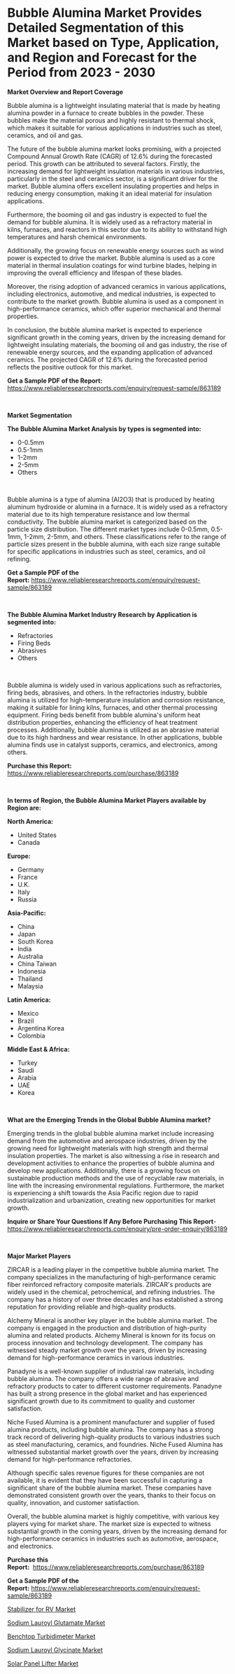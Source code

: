 <p><h1>Bubble Alumina Market Provides Detailed Segmentation of this Market based on Type, Application, and Region and Forecast for the Period from 2023 - 2030</h1></p><p><strong>Market Overview and Report Coverage</strong></p>
<p><p>Bubble alumina is a lightweight insulating material that is made by heating alumina powder in a furnace to create bubbles in the powder. These bubbles make the material porous and highly resistant to thermal shock, which makes it suitable for various applications in industries such as steel, ceramics, and oil and gas.</p><p>The future of the bubble alumina market looks promising, with a projected Compound Annual Growth Rate (CAGR) of 12.6% during the forecasted period. This growth can be attributed to several factors. Firstly, the increasing demand for lightweight insulation materials in various industries, particularly in the steel and ceramics sector, is a significant driver for the market. Bubble alumina offers excellent insulating properties and helps in reducing energy consumption, making it an ideal material for insulation applications.</p><p>Furthermore, the booming oil and gas industry is expected to fuel the demand for bubble alumina. It is widely used as a refractory material in kilns, furnaces, and reactors in this sector due to its ability to withstand high temperatures and harsh chemical environments.</p><p>Additionally, the growing focus on renewable energy sources such as wind power is expected to drive the market. Bubble alumina is used as a core material in thermal insulation coatings for wind turbine blades, helping in improving the overall efficiency and lifespan of these blades.</p><p>Moreover, the rising adoption of advanced ceramics in various applications, including electronics, automotive, and medical industries, is expected to contribute to the market growth. Bubble alumina is used as a component in high-performance ceramics, which offer superior mechanical and thermal properties.</p><p>In conclusion, the bubble alumina market is expected to experience significant growth in the coming years, driven by the increasing demand for lightweight insulating materials, the booming oil and gas industry, the rise of renewable energy sources, and the expanding application of advanced ceramics. The projected CAGR of 12.6% during the forecasted period reflects the positive outlook for this market.</p></p>
<p><strong>Get a Sample PDF of the Report:</strong> <a href="https://www.reliableresearchreports.com/enquiry/request-sample/863189">https://www.reliableresearchreports.com/enquiry/request-sample/863189</a></p>
<p>&nbsp;</p>
<p><strong>Market Segmentation</strong></p>
<p><strong>The Bubble Alumina Market Analysis by types is segmented into:</strong></p>
<p><ul><li>0-0.5mm</li><li>0.5-1mm</li><li>1-2mm</li><li>2-5mm</li><li>Others</li></ul></p>
<p>&nbsp;</p>
<p><p>Bubble alumina is a type of alumina (Al2O3) that is produced by heating aluminum hydroxide or alumina in a furnace. It is widely used as a refractory material due to its high temperature resistance and low thermal conductivity. The bubble alumina market is categorized based on the particle size distribution. The different market types include 0-0.5mm, 0.5-1mm, 1-2mm, 2-5mm, and others. These classifications refer to the range of particle sizes present in the bubble alumina, with each size range suitable for specific applications in industries such as steel, ceramics, and oil refining.</p></p>
<p><strong>Get a Sample PDF of the Report:</strong>&nbsp;<a href="https://www.reliableresearchreports.com/enquiry/request-sample/863189">https://www.reliableresearchreports.com/enquiry/request-sample/863189</a></p>
<p>&nbsp;</p>
<p><strong>The Bubble Alumina Market Industry Research by Application is segmented into:</strong></p>
<p><ul><li>Refractories</li><li>Firing Beds</li><li>Abrasives</li><li>Others</li></ul></p>
<p>&nbsp;</p>
<p><p>Bubble alumina is widely used in various applications such as refractories, firing beds, abrasives, and others. In the refractories industry, bubble alumina is utilized for high-temperature insulation and corrosion resistance, making it suitable for lining kilns, furnaces, and other thermal processing equipment. Firing beds benefit from bubble alumina's uniform heat distribution properties, enhancing the efficiency of heat treatment processes. Additionally, bubble alumina is utilized as an abrasive material due to its high hardness and wear resistance. In other applications, bubble alumina finds use in catalyst supports, ceramics, and electronics, among others.</p></p>
<p><strong>Purchase this Report:</strong>&nbsp; <a href="https://www.reliableresearchreports.com/purchase/863189">https://www.reliableresearchreports.com/purchase/863189</a></p>
<p>&nbsp;</p>
<p><strong>In terms of Region, the Bubble Alumina Market Players available by Region are:</strong></p>
<p>
    <p> <strong> North America: </strong>
        <ul>
            <li>United States</li>
            <li>Canada</li>
        </ul>
        </p> 
    <p> <strong> Europe: </strong>
        <ul>
            <li>Germany</li>
            <li>France</li>
            <li>U.K.</li>
            <li>Italy</li>
            <li>Russia</li>
        </ul>
        </p> 
    <p> <strong> Asia-Pacific: </strong>
        <ul>
            <li>China</li>
            <li>Japan</li>
            <li>South Korea</li>
            <li>India</li>
            <li>Australia</li>
            <li>China Taiwan</li>
            <li>Indonesia</li>
            <li>Thailand</li>
            <li>Malaysia</li>
        </ul>
        </p> 
    <p> <strong> Latin America: </strong>
        <ul>
            <li>Mexico</li>
            <li>Brazil</li>
            <li>Argentina Korea</li>
            <li>Colombia</li>
        </ul>
        </p> 
    <p> <strong> Middle East & Africa: </strong>
        <ul>
            <li>Turkey</li>
            <li>Saudi</li>
            <li>Arabia</li>
            <li>UAE</li>
            <li>Korea</li>
        </ul>
    </p>
    </p>
<p>&nbsp;</p>
<p><strong>What are the Emerging Trends in the Global Bubble Alumina market?</strong></p>
<p><p>Emerging trends in the global bubble alumina market include increasing demand from the automotive and aerospace industries, driven by the growing need for lightweight materials with high strength and thermal insulation properties. The market is also witnessing a rise in research and development activities to enhance the properties of bubble alumina and develop new applications. Additionally, there is a growing focus on sustainable production methods and the use of recyclable raw materials, in line with the increasing environmental regulations. Furthermore, the market is experiencing a shift towards the Asia Pacific region due to rapid industrialization and urbanization, creating new opportunities for market growth.</p></p>
<p><strong>Inquire or Share Your Questions If Any Before Purchasing This Report</strong>- <a href="https://www.reliableresearchreports.com/enquiry/pre-order-enquiry/863189">https://www.reliableresearchreports.com/enquiry/pre-order-enquiry/863189</a></p>
<p>&nbsp;</p>
<p><strong>Major Market Players</strong></p>
<p><p>ZIRCAR is a leading player in the competitive bubble alumina market. The company specializes in the manufacturing of high-performance ceramic fiber reinforced refractory composite materials. ZIRCAR's products are widely used in the chemical, petrochemical, and refining industries. The company has a history of over three decades and has established a strong reputation for providing reliable and high-quality products. </p><p>Alchemy Mineral is another key player in the bubble alumina market. The company is engaged in the production and distribution of high-purity alumina and related products. Alchemy Mineral is known for its focus on process innovation and technology development. The company has witnessed steady market growth over the years, driven by increasing demand for high-performance ceramics in various industries.</p><p>Panadyne is a well-known supplier of industrial raw materials, including bubble alumina. The company offers a wide range of abrasive and refractory products to cater to different customer requirements. Panadyne has built a strong presence in the global market and has experienced significant growth due to its commitment to quality and customer satisfaction.</p><p>Niche Fused Alumina is a prominent manufacturer and supplier of fused alumina products, including bubble alumina. The company has a strong track record of delivering high-quality products to various industries such as steel manufacturing, ceramics, and foundries. Niche Fused Alumina has witnessed substantial market growth over the years, driven by increasing demand for high-performance refractories.</p><p>Although specific sales revenue figures for these companies are not available, it is evident that they have been successful in capturing a significant share of the bubble alumina market. These companies have demonstrated consistent growth over the years, thanks to their focus on quality, innovation, and customer satisfaction.</p><p>Overall, the bubble alumina market is highly competitive, with various key players vying for market share. The market size is expected to witness substantial growth in the coming years, driven by the increasing demand for high-performance ceramics in industries such as automotive, aerospace, and electronics.</p></p>
<p><strong>Purchase this Report:</strong>&nbsp;&nbsp;<a href="https://www.reliableresearchreports.com/purchase/863189">https://www.reliableresearchreports.com/purchase/863189</a></p>
<p></p>
<p><strong>Get a Sample PDF of the Report:</strong>&nbsp;<a href="https://www.reliableresearchreports.com/enquiry/request-sample/863189">https://www.reliableresearchreports.com/enquiry/request-sample/863189</a></p>
<p><p><a href="https://medium.com/@lulukerluke/stabilizer-for-rv-market-insights-into-market-cagr-market-trends-and-growth-strategies-28e53032bd22">Stabilizer for RV Market</a></p><p><a href="https://github.com/lbird53714/Market-Research-Report-List-1/blob/main/sodium-lauroyl-glutamate-market.md">Sodium Lauroyl Glutamate Market</a></p><p><a href="https://medium.com/@lottiejerde6456/analyzing-benchtop-turbidimeter-market-global-industry-perspective-and-forecast-2023-to-2030-aaaa6a3e30b8">Benchtop Turbidimeter Market</a></p><p><a href="https://github.com/pizolina/Market-Research-Report-List-1/blob/main/sodium-lauroyl-glycinate-market.md">Sodium Lauroyl Glycinate Market</a></p><p><a href="https://medium.com/@shanieprice69879/solar-panel-lifter-market-insights-into-market-cagr-market-trends-and-growth-strategies-3d3a53892253">Solar Panel Lifter Market</a></p></p>
